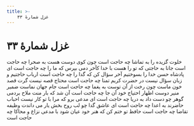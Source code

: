 ```yaml
---
title: >-
    غزل شمارهٔ ۳۳
---
```

# غزل شمارهٔ ۳۳

خلوت گزیده را به تماشا چه حاجت است
چون کوی دوست هست به صحرا چه حاجت است
جانا به حاجتی که تو را هست با خدا
کآخر دمی بپرس که ما را چه حاجت است
ای پادشاه حسن خدا را بسوختیم
آخر سؤال کن که گدا را چه حاجت است
ارباب حاجتیم و زبان سؤال نیست
در حضرت کریم تمنا چه حاجت است
محتاج قصه نیست گرت قصد خون ماست
چون رخت از آن توست به یغما چه حاجت است
جام جهان نماست ضمیر منیر دوست
اظهار احتیاج خود آن جا چه حاجت است
آن شد که بار منت ملاح بردمی
گوهر چو دست داد به دریا چه حاجت است
ای مدعی برو که مرا با تو کار نیست
احباب حاضرند به اعدا چه حاجت است
ای عاشق گدا چو لب روح بخش یار
می داندت وظیفه تقاضا چه حاجت است
حافظ تو ختم کن که هنر خود عیان شود
با مدعی نزاع و محاکا چه حاجت است

